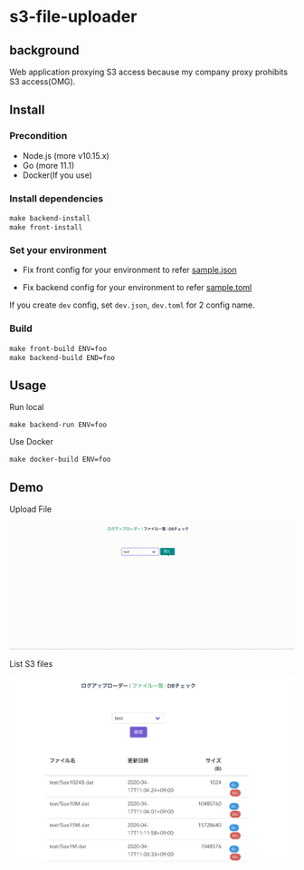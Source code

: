 # s3-file-uploader

## background

Web application proxying S3 access because my company proxy prohibits S3 access(OMG).

## Install

### Precondition

- Node.js (more v10.15.x)
- Go (more 11.1)
- Docker(If you use)

### Install dependencies

```
make backend-install
make front-install
```

### Set your environment

- Fix front config for your environment to refer [sample.json](https://github.com/tubone24/s3-file-uploader/blob/master/src/front/config/env/sample.json)

- Fix backend config for your environment to refer [sample.toml](https://github.com/tubone24/s3-file-uploader/blob/master/src/backend/config/env/sample.toml)

If you create `dev` config, set `dev.json`, `dev.toml` for 2 config name.

### Build

```
make front-build ENV=foo
make backend-build END=foo
```

## Usage

Run local

```
make backend-run ENV=foo
```

Use Docker

```
make docker-build ENV=foo
```

## Demo

Upload File

![img](./docs/images/log_upload.gif)

List S3 files


![img](./docs/images/list.png)